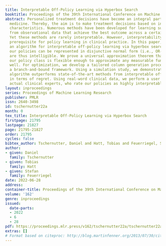 ```yaml
---
title: Interpretable Off-Policy Learning via Hyperbox Search
booktitle: Proceedings of the 39th International Conference on Machine Learning
abstract: Personalized treatment decisions have become an integral part of modern
  medicine. Thereby, the aim is to make treatment decisions based on individual patient
  characteristics. Numerous methods have been developed for learning such policies
  from observational data that achieve the best outcome across a certain policy class.
  Yet these methods are rarely interpretable. However, interpretability is often a
  prerequisite for policy learning in clinical practice. In this paper, we propose
  an algorithm for interpretable off-policy learning via hyperbox search. In particular,
  our policies can be represented in disjunctive normal form (i.e., OR-of-ANDs) and
  are thus intelligible. We prove a universal approximation theorem that shows that
  our policy class is flexible enough to approximate any measurable function arbitrarily
  well. For optimization, we develop a tailored column generation procedure within
  a branch-and-bound framework. Using a simulation study, we demonstrate that our
  algorithm outperforms state-of-the-art methods from interpretable off-policy learning
  in terms of regret. Using real-word clinical data, we perform a user study with
  actual clinical experts, who rate our policies as highly interpretable.
layout: inproceedings
series: Proceedings of Machine Learning Research
publisher: PMLR
issn: 2640-3498
id: tschernutter22a
month: 0
tex_title: Interpretable Off-Policy Learning via Hyperbox Search
firstpage: 21795
lastpage: 21827
page: 21795-21827
order: 21795
cycles: false
bibtex_author: Tschernutter, Daniel and Hatt, Tobias and Feuerriegel, Stefan
author:
- given: Daniel
  family: Tschernutter
- given: Tobias
  family: Hatt
- given: Stefan
  family: Feuerriegel
date: 2022-06-28
address:
container-title: Proceedings of the 39th International Conference on Machine Learning
volume: '162'
genre: inproceedings
issued:
  date-parts:
  - 2022
  - 6
  - 28
pdf: https://proceedings.mlr.press/v162/tschernutter22a/tschernutter22a.pdf
extras: []
# Format based on citeproc: http://blog.martinfenner.org/2013/07/30/citeproc-yaml-for-bibliographies/
---
```

